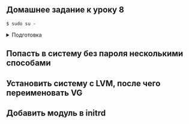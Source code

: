 
## Домашнее задание к уроку 8

```console
$ sudo su -
```

<details><summary>Подготовка</summary>

### Редактирую /etc/default/grub

```
GRUB_TIMEOUT=30
```

### Обновляю grub

```
grub2-mkconfig -o /boot/grub2/grub.cfg
```

</details>

## Попасть в систему без пароля несколькими способами



## Установить систему с LVM, после чего переименовать VG

## Добавить модуль в initrd
